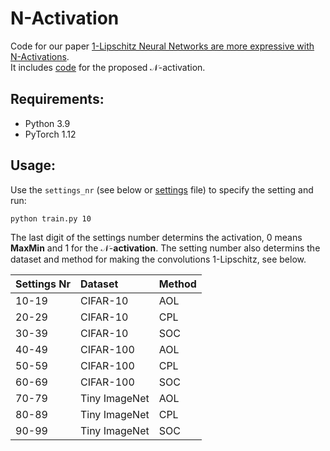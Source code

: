
# N-Activation

Code for our paper 
[1-Lipschitz Neural Networks are more expressive with N-Activations](https://arxiv.org/abs/2311.06103). \
It includes [code](src/models/layers/activations/n_activation.py) for the proposed $\mathcal{N}$-activation.

## Requirements:
- Python 3.9
- PyTorch 1.12


## Usage:
Use the ```settings_nr``` (see below or [settings](settings.py) file) to specify the setting and run:

    python train.py 10

The last digit of the settings number determins the activation, 0 means **MaxMin** and 1 for the $\mathcal{N}$-**activation**.
The setting number also determins the dataset and method for making the convolutions 1-Lipschitz, see below.

| Settings Nr | Dataset       | Method   |
|:------------|:--------------|:---------|
| 10-19       | CIFAR-10      | AOL      |
| 20-29       | CIFAR-10      | CPL      |
| 30-39       | CIFAR-10      | SOC      |
| 40-49       | CIFAR-100     | AOL      |
| 50-59       | CIFAR-100     | CPL      |
| 60-69       | CIFAR-100     | SOC      |
| 70-79       | Tiny ImageNet | AOL      |
| 80-89       | Tiny ImageNet | CPL      |
| 90-99       | Tiny ImageNet | SOC      |


